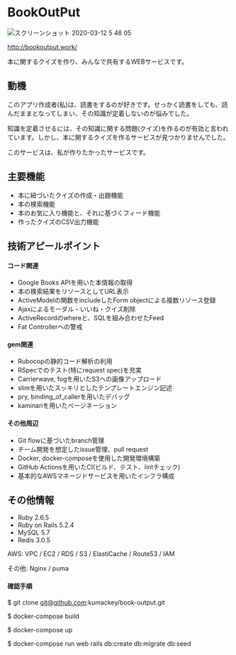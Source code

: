 # BookOutPut

![スクリーンショット 2020-03-12 5 46 05](https://user-images.githubusercontent.com/55213482/76595212-71cf2500-653e-11ea-8c42-c2e49e40cc54.png)

http://bookoutput.work/

本に関するクイズを作り、みんなで共有するWEBサービスです。

## 動機

このアプリ作成者(私)は、読書をするのが好きです。せっかく読書をしても、読んだままとなってしまい、その知識が定着しないのが悩みでした。

知識を定着させるには、その知識に関する問題(クイズ)を作るのが有効と言われています。しかし、本に関するクイズを作るサービスが見つかりませんでした。

このサービスは、私が作りたかったサービスです。

## 主要機能

- 本に紐づいたクイズの作成・出題機能
- 本の検索機能
- 本のお気に入り機能と、それに基づくフィード機能
- 作ったクイズのCSV出力機能

## 技術アピールポイント

#### コード関連

- Google Books APIを用いた本情報の取得
- 本の検索結果をリソースとしてURL表示
- ActiveModelの関数をincludeしたForm objectによる複数リソース登録
- Ajaxによるモーダル・いいね・クイズ削除
- ActiveRecordのwhereと、SQLを組み合わせたFeed
- Fat Controllerへの警戒

#### gem関連

- Rubocopの静的コード解析の利用
- RSpecでのテスト(特にrequest spec)を充実
- Carrierwave, fogを用いたS3への画像アップロード
- slimを用いたスッキリとしたテンプレートエンジン記述
- pry, binding_of_callerを用いたデバッグ
- kaminariを用いたページネーション

#### その他周辺

- Git flowに基づいたbranch管理
- チーム開発を想定したissue管理、pull request
- Docker, docker-composeを使用した開発環境構築
- GitHub Actionsを用いたCI(ビルド、テスト、lintチェック)
- 基本的なAWSマネージドサービスを用いたインフラ構成

## その他情報

- Ruby 2.6.5
- Ruby on Rails 5.2.4
- MySQL 5.7 
- Redis 3.0.5

AWS: VPC / EC2 / RDS / S3 / ElastiCache / Route53 / IAM

その他: Nginx / puma 

#### 確認手順

$ git clone git@github.com:kumackey/book-output.git

$ docker-compose build

$ docker-compose up

$ docker-compose run web rails db:create db:migrate db:seed
